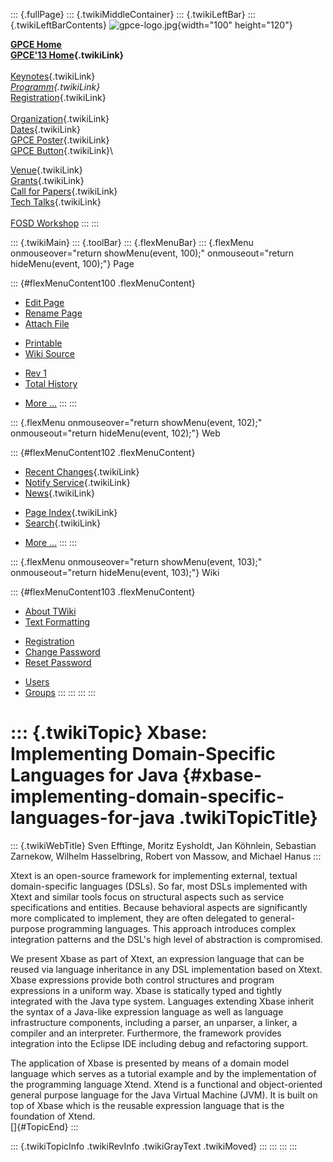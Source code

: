 ::: {.fullPage}
::: {.twikiMiddleContainer}
::: {.twikiLeftBar}
::: {.twikiLeftBarContents}
![gpce-logo.jpg](../pub/GPCE13/WebLeftBar/gpce-logo.jpg){width="100"
height="120"}

**[GPCE Home](http://program-transformation.org/Gpce)**\
**[GPCE\'13 Home](WebHome){.twikiLink}**\
\
[Keynotes](KeynoteSpeakers){.twikiLink}\
*[Programm](ConferenceProgram){.twikiLink}*\
[Registration](GpceRegistration){.twikiLink}\
\
[Organization](ConferenceOrganization){.twikiLink}\
[Dates](ImportantDates){.twikiLink}\
[GPCE Poster](Poster){.twikiLink}\
[GPCE Button](Banner){.twikiLink}\

[Venue](ConferenceVenue){.twikiLink}\
[Grants](Grants){.twikiLink}\
[Call for Papers](CallForPapers){.twikiLink}\
[Tech Talks](CallForTechTalks){.twikiLink}\
\
[FOSD Workshop](http://fosd.net/2013)
:::
:::

::: {.twikiMain}
::: {.toolBar}
::: {.flexMenuBar}
::: {.flexMenu onmouseover="return showMenu(event, 100);" onmouseout="return hideMenu(event, 100);"}
Page

::: {#flexMenuContent100 .flexMenuContent}
-   [Edit
    Page](http://www.program-transformation.org/edit/GPCE13/P112Efftinge?t=1536828840)
-   [Rename
    Page](http://www.program-transformation.org/rename/GPCE13/P112Efftinge)
-   [Attach
    File](http://www.program-transformation.org/attach/GPCE13/P112Efftinge)

<!-- -->

-   [Printable](http://www.program-transformation.org/view/GPCE13/P112Efftinge?skin=print.pattern)
-   [Wiki
    Source](http://www.program-transformation.org/view/GPCE13/P112Efftinge?skin=text&raw=on&contenttype=text/plain)

<!-- -->

-   [Rev
    1](http://www.program-transformation.org/view/GPCE13/P112Efftinge?rev=1.1)
-   [Total
    History](http://www.program-transformation.org/rdiff/GPCE13/P112Efftinge)

<!-- -->

-   [More
    \...](http://www.program-transformation.org/oops/GPCE13/P112Efftinge?template=oopsmore&param1=1.1&param2=1.1)
:::
:::

::: {.flexMenu onmouseover="return showMenu(event, 102);" onmouseout="return hideMenu(event, 102);"}
Web

::: {#flexMenuContent102 .flexMenuContent}
-   [Recent Changes](WebChanges){.twikiLink}
-   [Notify Service](WebNotify){.twikiLink}
-   [News](WebNews){.twikiLink}

<!-- -->

-   [Page Index](WebIndex){.twikiLink}
-   [Search](WebSearch){.twikiLink}

<!-- -->

-   [More
    \...](http://www.program-transformation.org/oops/GPCE13/P112Efftinge?template=oopsmore&param1=1.1&param2=1.1)
:::
:::

::: {.flexMenu onmouseover="return showMenu(event, 103);" onmouseout="return hideMenu(event, 103);"}
Wiki

::: {#flexMenuContent103 .flexMenuContent}
-   [About
    TWiki](http://www.program-transformation.org/view/TWiki/WebHome)
-   [Text
    Formatting](http://www.program-transformation.org/view/TWiki/TextFormattingRules)

<!-- -->

-   [Registration](http://www.program-transformation.org/view/TWiki/TWikiRegistration)
-   [Change
    Password](http://www.program-transformation.org/view/TWiki/ChangePassword)
-   [Reset
    Password](http://www.program-transformation.org/view/TWiki/ResetPassword)

<!-- -->

-   [Users](http://www.program-transformation.org/view/Main/TWikiUsers)
-   [Groups](http://www.program-transformation.org/view/Main/TWikiGroups)
:::
:::
:::
:::

::: {.twikiTopic}
Xbase: Implementing Domain-Specific Languages for Java {#xbase-implementing-domain-specific-languages-for-java .twikiTopicTitle}
======================================================

::: {.twikiWebTitle}
Sven Efftinge, Moritz Eysholdt, Jan Köhnlein, Sebastian Zarnekow,
Wilhelm Hasselbring, Robert von Massow, and Michael Hanus
:::

Xtext is an open-source framework for implementing external, textual
domain-specific languages (DSLs). So far, most DSLs implemented with
Xtext and similar tools focus on structural aspects such as service
specifications and entities. Because behavioral aspects are
significantly more complicated to implement, they are often delegated to
general-purpose programming languages. This approach introduces complex
integration patterns and the DSL\'s high level of abstraction is
compromised.

We present Xbase as part of Xtext, an expression language that can be
reused via language inheritance in any DSL implementation based on
Xtext. Xbase expressions provide both control structures and program
expressions in a uniform way. Xbase is statically typed and tightly
integrated with the Java type system. Languages extending Xbase inherit
the syntax of a Java-like expression language as well as language
infrastructure components, including a parser, an unparser, a linker, a
compiler and an interpreter. Furthermore, the framework provides
integration into the Eclipse IDE including debug and refactoring
support.

The application of Xbase is presented by means of a domain model
language which serves as a tutorial example and by the implementation of
the programming language Xtend. Xtend is a functional and
object-oriented general purpose language for the Java Virtual Machine
(JVM). It is built on top of Xbase which is the reusable expression
language that is the foundation of Xtend.\
[]{#TopicEnd}
:::

::: {.twikiTopicInfo .twikiRevInfo .twikiGrayText .twikiMoved}
:::
:::
:::
:::
